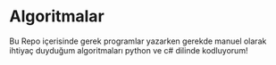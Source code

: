 # Algoritmalar
Bu Repo içerisinde gerek programlar yazarken gerekde manuel olarak ihtiyaç duyduğum algoritmaları python ve c# dilinde kodluyorum!

